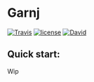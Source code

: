 # Garnj

[![Travis](https://img.shields.io/travis/cruznick/Garnj.svg?style=for-the-badge)](https://travis-ci.org/cruznick/Garnj)
[![license](https://img.shields.io/github/license/mashape/apistatus.svg?style=for-the-badge)](https://github.com/cruznick/Garnj)
[![David](https://img.shields.io/david/expressjs/express.svg?style=for-the-badge)](https://github.com/cruznick/Garnj)



## Quick start:

Wip
